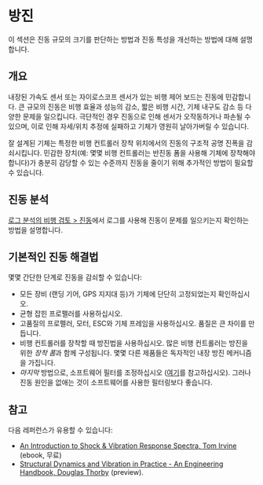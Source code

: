 # 방진

이 섹션은 진동 규모의 크기를 판단하는 방법과 진동 특성을 개선하는 방법에 대해 설명합니다.

## 개요

내장된 가속도 센서 또는 자이로스코프 센서가 있는 비행 제어 보드는 진동에 민감합니다. 큰 규모의 진동은 비행 효율과 성능의 감소, 짧은 비행 시간, 기체 내구도 감소 등 다양한 문제을 일으킵니다. 극단적인 경우 진동으로 인해 센서가 오작동하거나 파손될 수 있으며, 이로 인해 자세/위치 추정에 실패하고 기체가 영원히 날아가버릴 수 있습니다.

잘 설계된 기체는 특정한 비행 컨트롤러 장착 위치에서의 진동의 구조적 공명 진폭을 감쇠시킵니다. 민감한 장치(예: 몇몇 비행 컨트롤러는 반진동 폼을 사용해 기체에 장착해야 합니다)가 충분히 감당할 수 있는 수준까지 진동을 줄이기 위해 추가적인 방법이 필요할 수 있습니다.

## 진동 분석

[로그 분석의 비행 검토 > 진동](../log/flight_review.md#vibration)에서 로그를 사용해 진동이 문제를 일으키는지 확인하는 방법을 설명합니다.

## 기본적인 진동 해결법

몇몇 간단한 단계로 진동을 감쇠할 수 있습니다:

- 모든 장비 (랜딩 기어, GPS 지지대 등)가 기체에 단단히 고정되었는지 확인하십시오.
- 균형 잡힌 프로펠러를 사용하십시오.
- 고품질의 프로펠러, 모터, ESC와 기체 프레임을 사용하십시오. 품질은 큰 차이를 만듭니다.
- 비행 컨트롤러를 장착할 때 방진법을 사용하십시오. 많은 비행 컨트롤러는 방진을 위한 *장착 폼*과 함께 구성됩니다. 몇몇 다른 제품들은 독자적인 내장 방진 메커니즘을 가집니다.
- *마지막* 방법으로, 소프트웨어 필터를 조정하십시오 ([여기](../config_mc/racer_setup.md#filters)를 참고하십시오). 그러나 진동 원인을 없애는 것이 소프트웨어를 사용한 필터링보다 좋습니다.

## 참고

다음 레퍼런스가 유용할 수 있습니다:

- [An Introduction to Shock & Vibration Response Spectra, Tom Irvine](https://info.mide.com/hubfs/eBooks/ebook-tom-irvine-shock-vibration-response-spectra.pdf) (ebook, 무료)
- [Structural Dynamics and Vibration in Practice - An Engineering Handbook, Douglas Thorby](https://books.google.ch/books?id=PwzDuWDc8AgC&printsec=frontcover) (preview).